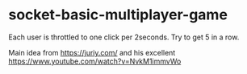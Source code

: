 # socket-basic-multiplayer-game

Each user is throttled to one click per 2seconds. Try to get 5 in a row. 

Main idea from https://juriy.com/ and his excellent https://www.youtube.com/watch?v=NvkM1immvWo
